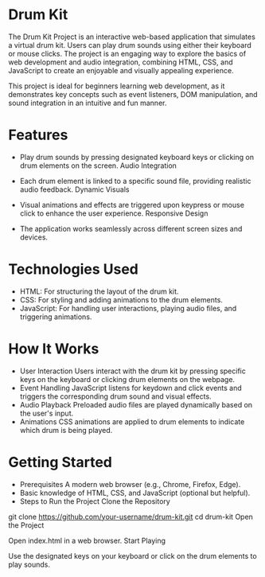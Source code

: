 # Drum Kit

The Drum Kit Project is an interactive web-based application that simulates a virtual drum kit. Users can play drum sounds using either their keyboard or mouse clicks. The project is an engaging way to explore the basics of web development and audio integration, combining HTML, CSS, and JavaScript to create an enjoyable and visually appealing experience.

This project is ideal for beginners learning web development, as it demonstrates key concepts such as event listeners, DOM manipulation, and sound integration in an intuitive and fun manner.

# Features

- Play drum sounds by pressing designated keyboard keys or clicking on drum elements on the screen.
Audio Integration

- Each drum element is linked to a specific sound file, providing realistic audio feedback.
Dynamic Visuals

- Visual animations and effects are triggered upon keypress or mouse click to enhance the user experience.
Responsive Design

- The application works seamlessly across different screen sizes and devices.

# Technologies Used
- HTML: For structuring the layout of the drum kit.
- CSS: For styling and adding animations to the drum elements.
- JavaScript: For handling user interactions, playing audio files, and triggering animations.

# How It Works

- User Interaction
  Users interact with the drum kit by pressing specific keys on the keyboard or clicking drum elements on the webpage.
- Event Handling
JavaScript listens for keydown and click events and triggers the corresponding drum sound and visual effects.
- Audio Playback
Preloaded audio files are played dynamically based on the user's input.
- Animations
CSS animations are applied to drum elements to indicate which drum is being played.

# Getting Started
- Prerequisites
A modern web browser (e.g., Chrome, Firefox, Edge).
- Basic knowledge of HTML, CSS, and JavaScript (optional but helpful).
- Steps to Run the Project
Clone the Repository

git clone https://github.com/your-username/drum-kit.git
cd drum-kit
Open the Project

Open index.html in a web browser.
Start Playing

Use the designated keys on your keyboard or click on the drum elements to play sounds.
